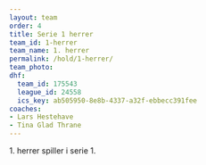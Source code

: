 ```yaml
---
layout: team
order: 4
title: Serie 1 herrer
team_id: 1-herrer
team_name: 1. herrer
permalink: /hold/1-herrer/
team_photo:
dhf:
  team_id: 175543
  league_id: 24558
  ics_key: ab505950-8e8b-4337-a32f-ebbecc391fee
coaches:
- Lars Hestehave
- Tina Glad Thrane
---
```

1\. herrer spiller i serie 1.
